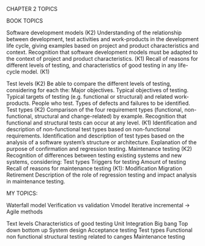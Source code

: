 CHAPTER 2 TOPICS

BOOK TOPICS

Software development models (K2)
	Understanding of the relationship between development, test activities and
work-products in the development life cycle, giving examples based on project
and product characteristics and context.
	Recognition that software development models must be adapted to the
context of project and product characteristics. (K1)
	Recall of reasons for different levels of testing, and characteristics of good
testing in any life-cycle model. (K1)

Test levels (K2)
	Be able to compare the different levels of testing, considering for each the:
	Major objectives.
	Typical objectives of testing.
	Typical targets of testing (e.g. functional or structural) and related
work-products.
	People who test.
	Types of defects and failures to be identified.
Test types (K2)
	Comparison of the four requirement types (functional, non-functional,
structural and change-related) by example.
	Recognition that functional and structural tests can occur at any level. (K1)
	Identification and description of non-functional test types based on
non-functional requirements.
	Identification and description of test types based on the analysis of a software
system’s structure or architecture.
	Explanation of the purpose of confirmation and regression testing.
Maintenance testing (K2)
	Recognition of differences between testing existing systems and new systems,
considering:
	Test types
	Triggers for testing
	Amount of testing
	Recall of reasons for maintenance testing (K1):
	Modification
	Migration
	Retirement
	Description of the role of regression testing and impact analysis in
maintenance testing.

MY TOPICS:

Waterfall model
Verification vs validation
Vmodel
Iterative incremental -> Agile methods

Text levels
	Characteristics of good testing
	Unit
	Integration
		Big bang
		Top down
		bottom up
	System design
	Acceptance testing
	Test types
		Functional
		non functional
		structural
		testing related to canges
	Maintenance testing


